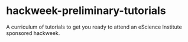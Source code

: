 # hackweek-preliminary-tutorials
A curriculum of tutorials to get you ready to attend an eScience Institute sponsored hackweek.
